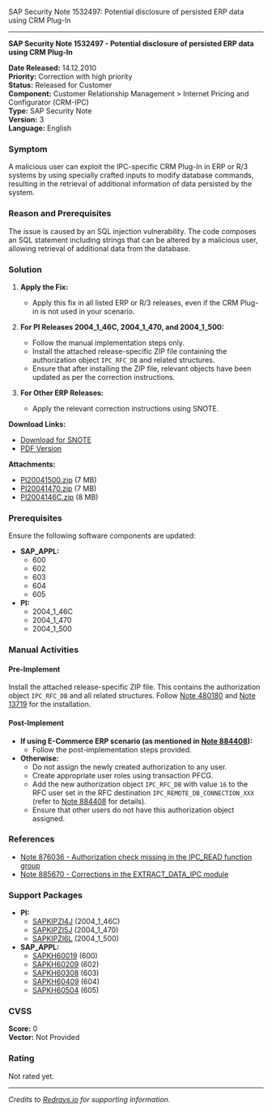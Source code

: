 SAP Security Note 1532497: Potential disclosure of persisted ERP data using CRM Plug-In

---

**SAP Security Note 1532497 - Potential disclosure of persisted ERP data using CRM Plug-In**

**Date Released:** 14.12.2010  
**Priority:** Correction with high priority  
**Status:** Released for Customer  
**Component:** Customer Relationship Management > Internet Pricing and Configurator (CRM-IPC)  
**Type:** SAP Security Note  
**Version:** 3  
**Language:** English

### Symptom
A malicious user can exploit the IPC-specific CRM Plug-In in ERP or R/3 systems by using specially crafted inputs to modify database commands, resulting in the retrieval of additional information of data persisted by the system.

### Reason and Prerequisites
The issue is caused by an SQL injection vulnerability. The code composes an SQL statement including strings that can be altered by a malicious user, allowing retrieval of additional data from the database.

### Solution
1. **Apply the Fix:**
   - Apply this fix in all listed ERP or R/3 releases, even if the CRM Plug-in is not used in your scenario.
   
2. **For PI Releases 2004_1_46C, 2004_1_470, and 2004_1_500:**
   - Follow the manual implementation steps only.
   - Install the attached release-specific ZIP file containing the authorization object `IPC_RFC_DB` and related structures.
   - Ensure that after installing the ZIP file, relevant objects have been updated as per the correction instructions.
   
3. **For Other ERP Releases:**
   - Apply the relevant correction instructions using SNOTE.

**Download Links:**
- [Download for SNOTE](https://notesdownloads.sap.com/note/0040000009089222017)
- [PDF Version](https://userapps.support.sap.com/sap/support/sfm/notes/print/0001532497?language=en-US&token=4253208EDAE2830B0270DC8EAB6BE9E0)

**Attachments:**
- [PI20041500.zip](https://userapps.support.sap.com/sap/support/sapnotes/public/services/attachment.htm?iv_key=012003146900000617202010&iv_version=0003&iv_guid=C8E01E7810D32B4BA381C10BFA777C86) (7 MB)
- [PI20041470.zip](https://userapps.support.sap.com/sap/support/sapnotes/public/services/attachment.htm?iv_key=012003146900000617202010&iv_version=0003&iv_guid=0FD68880DC88234A8EEB8983336BB72C) (7 MB)
- [PI2004146C.zip](https://userapps.support.sap.com/sap/support/sapnotes/public/services/attachment.htm?iv_key=012003146900000617202010&iv_version=0003&iv_guid=079307EEACE16B4DB8B714A3C14CC1C7) (8 MB)

### Prerequisites
Ensure the following software components are updated:

- **SAP_APPL:**
  - 600
  - 602
  - 603
  - 604
  - 605
- **PI:**
  - 2004_1_46C
  - 2004_1_470
  - 2004_1_500

### Manual Activities

#### Pre-Implement
Install the attached release-specific ZIP file. This contains the authorization object `IPC_RFC_DB` and all related structures. Follow [Note 480180](https://me.sap.com/notes/480180) and [Note 13719](https://me.sap.com/notes/13719) for the installation.

#### Post-Implement
- **If using E-Commerce ERP scenario (as mentioned in [Note 884408](https://me.sap.com/notes/884408)):**
  - Follow the post-implementation steps provided.
- **Otherwise:**
  - Do not assign the newly created authorization to any user.
  - Create appropriate user roles using transaction PFCG.
  - Add the new authorization object `IPC_RFC_DB` with value `16` to the RFC user set in the RFC destination `IPC_REMOTE_DB_CONNECTION_XXX` (refer to [Note 884408](https://me.sap.com/notes/884408) for details).
  - Ensure that other users do not have this authorization object assigned.

### References
- [Note 876036 - Authorization check missing in the IPC_READ function group](https://me.sap.com/notes/876036)
- [Note 885670 - Corrections in the EXTRACT_DATA_IPC module](https://me.sap.com/notes/885670)

### Support Packages
- **PI:**
  - [SAPKIPZI4J](https://me.sap.com/supportpackage/SAPKIPZI4J) (2004_1_46C)
  - [SAPKIPZI5J](https://me.sap.com/supportpackage/SAPKIPZI5J) (2004_1_470)
  - [SAPKIPZI6L](https://me.sap.com/supportpackage/SAPKIPZI6L) (2004_1_500)
- **SAP_APPL:**
  - [SAPKH60019](https://me.sap.com/supportpackage/SAPKH60019) (600)
  - [SAPKH60209](https://me.sap.com/supportpackage/SAPKH60209) (602)
  - [SAPKH60308](https://me.sap.com/supportpackage/SAPKH60308) (603)
  - [SAPKH60409](https://me.sap.com/supportpackage/SAPKH60409) (604)
  - [SAPKH60504](https://me.sap.com/supportpackage/SAPKH60504) (605)

### CVSS
**Score:** 0  
**Vector:** Not Provided

### Rating
Not rated yet.

---

*Credits to [Redrays.io](https://redrays.io) for supporting information.*